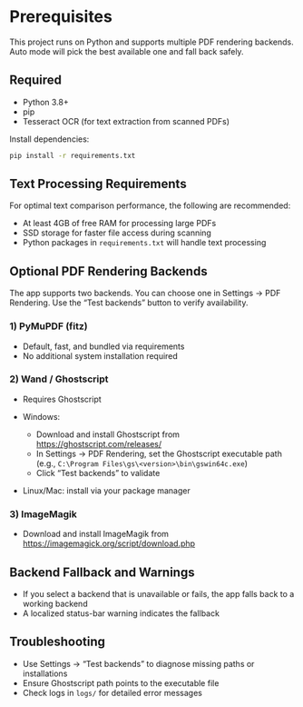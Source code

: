 # Prerequisites

This project runs on Python and supports multiple PDF rendering backends. Auto mode will pick the best available one and fall back safely.

## Required

- Python 3.8+
- pip
- Tesseract OCR (for text extraction from scanned PDFs)

Install dependencies:

```bash
pip install -r requirements.txt
```

## Text Processing Requirements

For optimal text comparison performance, the following are recommended:

- At least 4GB of free RAM for processing large PDFs
- SSD storage for faster file access during scanning
- Python packages in `requirements.txt` will handle text processing

## Optional PDF Rendering Backends

The app supports two backends. You can choose one in Settings → PDF Rendering. Use the “Test backends” button to verify availability.

### 1) PyMuPDF (fitz)

- Default, fast, and bundled via requirements
- No additional system installation required

### 2) Wand / Ghostscript

- Requires Ghostscript
- Windows:
  - Download and install Ghostscript from <https://ghostscript.com/releases/>
  - In Settings → PDF Rendering, set the Ghostscript executable path (e.g., `C:\Program Files\gs\<version>\bin\gswin64c.exe`)
  - Click “Test backends” to validate

- Linux/Mac: install via your package manager

### 3) ImageMagik

- Download and install ImageMagik from <https://imagemagick.org/script/download.php>

## Backend Fallback and Warnings

- If you select a backend that is unavailable or fails, the app falls back to a working backend
- A localized status-bar warning indicates the fallback

## Troubleshooting

- Use Settings → “Test backends” to diagnose missing paths or installations
- Ensure Ghostscript path points to the executable file
- Check logs in `logs/` for detailed error messages
